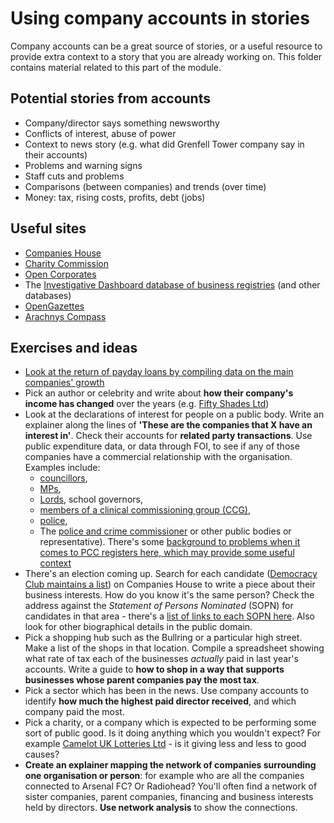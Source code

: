 # Using company accounts in stories

Company accounts can be a great source of stories, or a useful resource to provide extra context to a story that you are already working on. This folder contains material related to this part of the module.

## Potential stories from accounts

* Company/director says something newsworthy
* Conflicts of interest, abuse of power
* Context to news story (e.g. what did Grenfell Tower company say in their accounts)
* Problems and warning signs
* Staff cuts and problems
* Comparisons (between companies) and trends (over time)
* Money: tax, rising costs, profits, debt (jobs)


## Useful sites

* [Companies House](https://beta.companieshouse.gov.uk/)
* [Charity Commission](http://beta.charitycommission.gov.uk/)
* [Open Corporates](https://opencorporates.com/)
* The [Investigative Dashboard database of business registries](https://investigativedashboard.org/databases/topics/business) (and other databases)
* [OpenGazettes](http://opengazettes.com/)
* [Arachnys Compass](https://compass.arachnys.com)

## Exercises and ideas

* [Look at the return of payday loans by compiling data on the main companies' growth](https://github.com/paulbradshaw/MED7369-Specialist-Investigative-Journalism/blob/master/accounts/paydayexercise.md)
* Pick an author or celebrity and write about **how their company's income has changed** over the years (e.g. [Fifty Shades Ltd](https://beta.companieshouse.gov.uk/company/07934674/filing-history))
* Look at the declarations of interest for people on a public body. Write an explainer along the lines of **'These are the companies that X have an interest in'**. Check their accounts for **related party transactions**. Use public expenditure data, or data through FOI, to see if any of those companies have a commercial relationship with the organisation. Examples include:
  * [councillors](https://www.birmingham.gov.uk/info/50069/councillors/285/councillors_interests/1), 
  * [MPs](https://www.parliament.uk/mps-lords-and-offices/standards-and-financial-interests/parliamentary-commissioner-for-standards/registers-of-interests/register-of-members-financial-interests/), 
  * [Lords](https://www.parliament.uk/mps-lords-and-offices/standards-and-interests/register-of-lords-interests/), school governors, 
  * [members of a clinical commissioning group (CCG)](https://www.birminghamandsolihullccg.nhs.uk/about-us/register-of-interests), 
  * [police](http://foi.west-midlands.police.uk/publication-scheme/lists-and-registers/), 
  * The [police and crime commissioner](https://www.dorset.pcc.police.uk/information-hub/publication-scheme/lists-and-registers/) or other public bodies or representative). There's some [background to problems when it comes to PCC registers here, which may provide some useful context](http://library.college.police.uk/docs/pcc-register-of-interests-2013-to-14.pdf)
* There's an election coming up. Search for each candidate ([Democracy Club maintains a list](https://candidates.democracyclub.org.uk/)) on Companies House to write a piece about their business interests. How do you know it's the same person? Check the address against the *Statement of Persons Nominated* (SOPN) for candidates in that area - there's a [list of links to each SOPN here](https://docs.google.com/spreadsheets/d/1eRdHm-DdpEh0meLB3DzZrkN8PfdLbQIMpEVDQUpxphg/edit#gid=0). Also look for other biographical details in the public domain.
* Pick a shopping hub such as the Bullring or a particular high street. Make a list of the shops in that location. Compile a spreadsheet showing what rate of tax each of the businesses *actually* paid in last year's accounts. Write a guide to **how to shop in a way that supports businesses whose parent companies pay the most tax**.
* Pick a sector which has been in the news. Use company accounts to identify **how much the highest paid director received**, and which company paid the most.
* Pick a charity, or a company which is expected to be performing some sort of public good. Is it doing anything which you wouldn't expect? For example [Camelot UK Lotteries Ltd](https://beta.companieshouse.gov.uk/company/02822203/filing-history) - is it giving less and less to good causes?
* **Create an explainer mapping the network of companies surrounding one organisation or person**: for example who are all the companies connected to Arsenal FC? Or Radiohead? You'll often find a network of sister companies, parent companies, financing and business interests held by directors. **Use network analysis** to show the connections.

